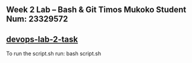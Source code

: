 Week 2 Lab – Bash & Git
Timos Mukoko
Student Num: 23329572
---
[devops-lab-2-task](https://github.com/timosmukoko/devops-lab-2-task.git)
---
To run the script.sh run: bash script.sh
